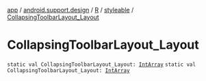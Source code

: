 [app](../../../index.md) / [android.support.design](../../index.md) / [R](../index.md) / [styleable](index.md) / [CollapsingToolbarLayout_Layout](.)

# CollapsingToolbarLayout_Layout

`static val CollapsingToolbarLayout_Layout: `[`IntArray`](https://kotlinlang.org/api/latest/jvm/stdlib/kotlin/-int-array/index.html)
`static val CollapsingToolbarLayout_Layout: `[`IntArray`](https://kotlinlang.org/api/latest/jvm/stdlib/kotlin/-int-array/index.html)